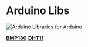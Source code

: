 # Arduino Libs
![Arduino](https://store.arduino.cc/includes/images/stickers_logo_text.png)
Libraries for Arduino

**[BMP180](https://github.com/aaryadev/arduino-libs/tree/master/BMP180)**
**[DHT11](https://github.com/aaryadev/arduino-libs/tree/master/DHT11)**
